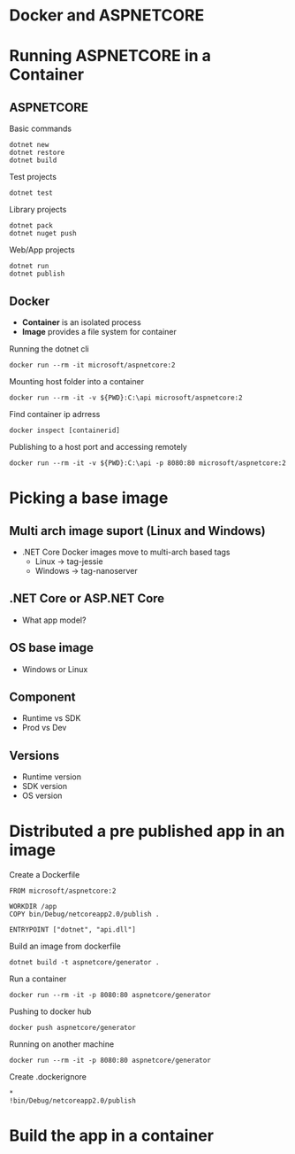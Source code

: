 # Docker and ASPNETCORE

# Running ASPNETCORE in a Container

## ASPNETCORE

Basic commands
```
dotnet new
dotnet restore
dotnet build
```

Test projects
```
dotnet test
```

Library projects
```
dotnet pack
dotnet nuget push
```

Web/App projects
```
dotnet run
dotnet publish
```

## Docker
* **Container** is an isolated process
* **Image** provides a file system for container

Running the dotnet cli
```
docker run --rm -it microsoft/aspnetcore:2
```

Mounting host folder into a container
```
docker run --rm -it -v ${PWD}:C:\api microsoft/aspnetcore:2
```

Find container ip adrress
```
docker inspect [containerid]
```

Publishing to a host port and accessing remotely
```
docker run --rm -it -v ${PWD}:C:\api -p 8080:80 microsoft/aspnetcore:2
```

# Picking a base image

## Multi arch image suport (Linux and Windows)
* .NET Core Docker images move to multi-arch based tags
    * Linux -> tag-jessie
    * Windows -> tag-nanoserver

## .NET Core or ASP.NET Core
* What app model?

## OS base image
* Windows or Linux 

## Component
* Runtime vs SDK
* Prod vs Dev

## Versions
* Runtime version
* SDK version
* OS version

# Distributed a pre published app in an image

Create a Dockerfile
```
FROM microsoft/aspnetcore:2

WORKDIR /app
COPY bin/Debug/netcoreapp2.0/publish .

ENTRYPOINT ["dotnet", "api.dll"]
```
Build an image from dockerfile
```
dotnet build -t aspnetcore/generator .
```
Run a container
```
docker run --rm -it -p 8080:80 aspnetcore/generator
```
Pushing to docker hub
```
docker push aspnetcore/generator
```
Running on another machine
```
docker run --rm -it -p 8080:80 aspnetcore/generator
```
Create .dockerignore
```
*
!bin/Debug/netcoreapp2.0/publish
```

# Build the app in a container
